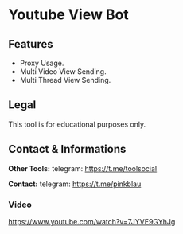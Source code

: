 # Youtube View Bot


## Features
- Proxy Usage.
- Multi Video View Sending.
- Multi Thread View Sending.



## Legal
This tool is for educational purposes only.

## Contact & Informations
**Other Tools:** telegram: https://t.me/toolsocial

**Contact:** telegram: https://t.me/pinkblau


### Video

https://www.youtube.com/watch?v=7JYVE9GYhJg
